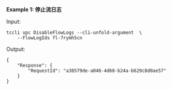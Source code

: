 **Example 1: 停止流日志**



Input: 

```
tccli vpc DisableFlowLogs --cli-unfold-argument  \
    --FlowLogIds fl-7rymh5cn
```

Output: 
```
{
    "Response": {
        "RequestId": "a38579de-a046-4d68-b24a-b629c8d0ae57"
    }
}
```

